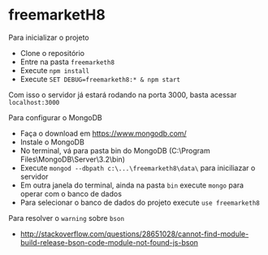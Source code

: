 # freemarketH8

Para inicializar o projeto
- Clone o repositório
- Entre na pasta `freemarketh8`  
- Execute `npm install`
- Execute `SET DEBUG=freemarketh8:* & npm start`

Com isso o servidor já estará rodando na porta 3000, basta acessar `localhost:3000`

Para configurar o MongoDB
- Faça o download em https://www.mongodb.com/
- Instale o MongoDB
- No terminal, vá para pasta bin do MongoDB (C:\Program Files\MongoDB\Server\3.2\bin)
- Execute `mongod --dbpath c:\...\freemarketh8\data\` para iniciliazar o servidor
- Em outra janela do terminal, ainda na pasta `bin` execute `mongo` para operar com o banco de dados
- Para selecionar o banco de dados do projeto execute `use freemarketh8`

Para resolver o `warning` sobre `bson`

- http://stackoverflow.com/questions/28651028/cannot-find-module-build-release-bson-code-module-not-found-js-bson
